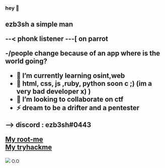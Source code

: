 ### hey 👋

<h2>
 ezb3sh a simple man

 --< phonk listener
---[ on parrot 

   -/people change because of an app where is the world going?

- 🌱 I’m currently learning osint,web
- 🌱 html, css, js ,ruby, python soon c ;) (im a very bad developer x) )
- 👯 I’m looking to collaborate on ctf
- ⚡ dream to be a drifter and a pentester
 
--> discord : ezb3sh#0443 

 <a href="https://www.root-me.org/ezbylovesh?lang=fr">My root-me </a> <br>
  <a href="https://tryhackme.com/p/ezb3sh">My tryhackme </a>

 
</h2>



<img src="https://komarev.com/ghpvc/?username=ezBYK&label=PROFILE+VIEWS"> 
O.O
 

